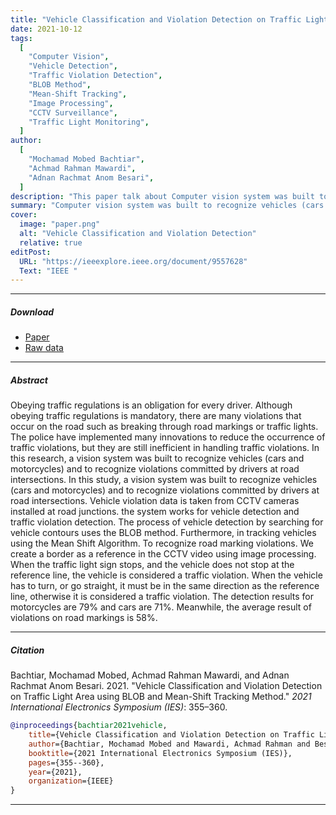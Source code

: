 ```yaml
---
title: "Vehicle Classification and Violation Detection on Traffic Light Area using BLOB and Mean-Shift Tracking Method"
date: 2021-10-12
tags:
  [
    "Computer Vision",
    "Vehicle Detection",
    "Traffic Violation Detection",
    "BLOB Method",
    "Mean-Shift Tracking",
    "Image Processing",
    "CCTV Surveillance",
    "Traffic Light Monitoring",
  ]
author:
  [
    "Mochamad Mobed Bachtiar",
    "Achmad Rahman Mawardi",
    "Adnan Rachmat Anom Besari",
  ]
description: "This paper talk about Computer vision system was built to recognize vehicles (cars and motorcycles) and to recognize violations committed by drivers at road intersections."
summary: "Computer vision system was built to recognize vehicles (cars and motorcycles) and to recognize violations committed by drivers at road intersections. Vehicle violation data is taken from CCTV cameras installed at road junctions. the system works for vehicle detection and traffic violation detection. The process of vehicle detection by searching for vehicle contours uses the BLOB method."
cover:
  image: "paper.png"
  alt: "Vehicle Classification and Violation Detection"
  relative: true
editPost:
  URL: "https://ieeexplore.ieee.org/document/9557628"
  Text: "IEEE "
---
```


---

##### Download

- [Paper](paper3.pdf)
- [Raw data](paper_books3.pdf)

---

##### Abstract

Obeying traffic regulations is an obligation for every driver. Although obeying traffic regulations is mandatory, there are many violations that occur on the road such as breaking through road markings or traffic lights. The police have implemented many innovations to reduce the occurrence of traffic violations, but they are still inefficient in handling traffic violations. In this research, a vision system was built to recognize vehicles (cars and motorcycles) and to recognize violations committed by drivers at road intersections. In this study, a vision system was built to recognize vehicles (cars and motorcycles) and to recognize violations committed by drivers at road intersections. Vehicle violation data is taken from CCTV cameras installed at road junctions. the system works for vehicle detection and traffic violation detection. The process of vehicle detection by searching for vehicle contours uses the BLOB method. Furthermore, in tracking vehicles using the Mean Shift Algorithm. To recognize road marking violations. We create a border as a reference in the CCTV video using image processing. When the traffic light sign stops, and the vehicle does not stop at the reference line, the vehicle is considered a traffic violation. When the vehicle has to turn, or go straight, it must be in the same direction as the reference line, otherwise it is considered a traffic violation. The detection results for motorcycles are 79% and cars are 71%. Meanwhile, the average result of violations on road markings is 58%.

---

##### Citation

Bachtiar, Mochamad Mobed, Achmad Rahman Mawardi, and Adnan Rachmat Anom Besari. 2021. "Vehicle Classification and Violation Detection on Traffic Light Area using BLOB and Mean-Shift Tracking Method." _2021 International Electronics Symposium (IES)_: 355–360.

```BibTeX
@inproceedings{bachtiar2021vehicle,
    title={Vehicle Classification and Violation Detection on Traffic Light Area using BLOB and Mean-Shift Tracking Method},
    author={Bachtiar, Mochamad Mobed and Mawardi, Achmad Rahman and Besari, Adnan Rachmat Anom},
    booktitle={2021 International Electronics Symposium (IES)},
    pages={355--360},
    year={2021},
    organization={IEEE}
}
```

---
